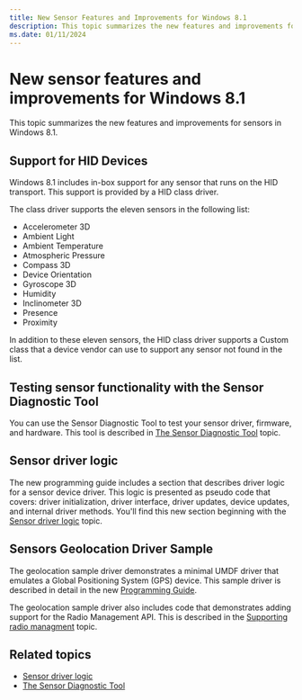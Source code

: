 ```yaml
---
title: New Sensor Features and Improvements for Windows 8.1
description: This topic summarizes the new features and improvements for Sensors in WindowsWindows 8.1.
ms.date: 01/11/2024
---
```


# New sensor features and improvements for Windows 8.1

This topic summarizes the new features and improvements for sensors in Windows 8.1.

## Support for HID Devices

Windows 8.1 includes in-box support for any sensor that runs on the HID transport. This support is provided by a HID class driver.

The class driver supports the eleven sensors in the following list:

- Accelerometer 3D
- Ambient Light
- Ambient Temperature
- Atmospheric Pressure
- Compass 3D
- Device Orientation
- Gyroscope 3D
- Humidity
- Inclinometer 3D
- Presence
- Proximity

In addition to these eleven sensors, the HID class driver supports a Custom class that a device vendor can use to support any sensor not found in the list.

## Testing sensor functionality with the Sensor Diagnostic Tool

You can use the Sensor Diagnostic Tool to test your sensor driver, firmware, and hardware. This tool is described in [The Sensor Diagnostic Tool](the-sensor-diagnostic-tool.md) topic.

## Sensor driver logic

The new programming guide includes a section that describes driver logic for a sensor device driver. This logic is presented as pseudo code that covers: driver initialization, driver interface, driver updates, device updates, and internal driver methods. You'll find this new section beginning with the [Sensor driver logic](driver-logic--pseudo-code-.md) topic.

## Sensors Geolocation Driver Sample

The geolocation sample driver demonstrates a minimal UMDF driver that emulates a Global Positioning System (GPS) device. This sample driver is described in detail in the new [Programming Guide](../gnss/installing-the-sample-driver.md).

The geolocation sample driver also includes code that demonstrates adding support for the Radio Management API. This is described in the [Supporting radio managment](../gnss/supporting-radio-management.md) topic.

## Related topics

- [Sensor driver logic](driver-logic--pseudo-code-.md)
- [The Sensor Diagnostic Tool](the-sensor-diagnostic-tool.md)
